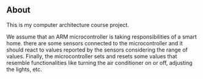 ## About
This is my computer architecture course project.

We assume that an ARM microcontroller is taking responsibilities of a smart home.
there are some sensors connected to the microcontroller and it should react to values reported 
by the sensors considering the range of values. Finally, the microcontroller sets and resets
some values that resemble functionalities like turning the air conditioner on or off, adjusting 
the lights, etc. 
